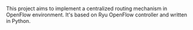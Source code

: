 This project aims to implement a centralized routing mechanism in OpenFlow environment. It's based on Ryu OpenFlow controller and written in Python.
